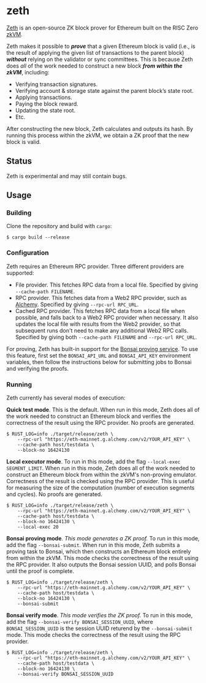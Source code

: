 # zeth

[Zeth](https://github.com/risc0/zeth) is an open-source ZK block prover for Ethereum built on the RISC Zero [zkVM](https://dev.risczero.com/zkvm).

Zeth makes it possible to ***prove*** that a given Ethereum block is valid (i.e., is the result of applying the given list of transactions to the parent block) ***without*** relying on the validator or sync committees. This is because Zeth does *all* of the work needed to construct a new block ***from within the zkVM***, including:

- Verifying transaction signatures.
- Verifying account & storage state against the parent block’s state root.
- Applying transactions.
- Paying the block reward.
- Updating the state root.
- Etc.

After constructing the new block, Zeth calculates and outputs its hash. By running this process within the zkVM, we obtain a ZK proof that the new block is valid.

## Status

Zeth is experimental and may still contain bugs.

## Usage

### Building

Clone the repository and build with `cargo`:

```console
$ cargo build --release
```

### Configuration

Zeth requires an Ethereum RPC provider. Three different providers are supported:

* File provider. This fetches RPC data from a local file. Specified by giving `--cache-path FILENAME`.
* RPC provider. This fetches data from a Web2 RPC provider, such as [Alchemy](https://www.alchemy.com/). Specified by giving `--rpc-url RPC_URL`.
* Cached RPC provider. This fetches RPC data from a local file when possible, and falls back to a Web2 RPC provider when necessary. It also updates the local file with results from the Web2 provider, so that subsequent runs don't need to make any additional Web2 RPC calls. Specified by giving both `--cache-path FILENAME` and `--rpc-url RPC_URL`.

For proving, Zeth has built-in support for the [Bonsai proving service](https://www.bonsai.xyz/). To use this feature, first set the `BONSAI_API_URL` and `BONSAI_API_KEY` environment variables, then follow the instructions below for submitting jobs to Bonsai and verifying the proofs.

### Running

Zeth currently has several modes of execution:

**Quick test mode**. This is the default. When run in this mode, Zeth does all of the work needed to construct an Ethereum block and verifies the correctness of the result using the RPC provider. No proofs are generated.

```console
$ RUST_LOG=info ./target/release/zeth \
    --rpc-url "https://eth-mainnet.g.alchemy.com/v2/YOUR_API_KEY" \
    --cache-path host/testdata \
    --block-no 16424130
```

**Local executor mode**. To run in this mode, add the flag `--local-exec SEGMENT_LIMIT`. When run in this mode, Zeth does all of the work needed to construct an Ethereum block from within the zkVM's non-proving emulator. Correctness of the result is checked using the RPC provider. This is useful for measuring the size of the computation (number of execution segments and cycles). No proofs are generated.

```console
$ RUST_LOG=info ./target/release/zeth \
    --rpc-url "https://eth-mainnet.g.alchemy.com/v2/YOUR_API_KEY" \
    --cache-path host/testdata \
    --block-no 16424130 \
    --local-exec 20
```

**Bonsai proving mode**. *This mode generates a ZK proof.* To run in this mode, add the flag `--bonsai-submit`. When run in this mode, Zeth submits a proving task to Bonsai, which then constructs an Ethereum block entirely from within the zkVM. This mode checks the correctness of the result using the RPC provider. It also outputs the Bonsai session UUID, and polls Bonsai until the proof is complete.

```console
$ RUST_LOG=info ./target/release/zeth \
    --rpc-url "https://eth-mainnet.g.alchemy.com/v2/YOUR_API_KEY" \
    --cache-path host/testdata \
    --block-no 16424130 \
    --bonsai-submit
```

**Bonsai verify mode**. *This mode verifies the ZK proof.* To run in this mode, add the flag `--bonsai-verify BONSAI_SESSION_UUID`, where `BONSAI_SESSION_UUID` is the session UUID returend by the `--bonsai-submit` mode. This mode checks the correctness of the result using the RPC provider.

```console
$ RUST_LOG=info ./target/release/zeth \
    --rpc-url "https://eth-mainnet.g.alchemy.com/v2/YOUR_API_KEY" \
    --cache-path host/testdata \
    --block-no 16424130 \
    --bonsai-verify BONSAI_SESSION_UUID
```
